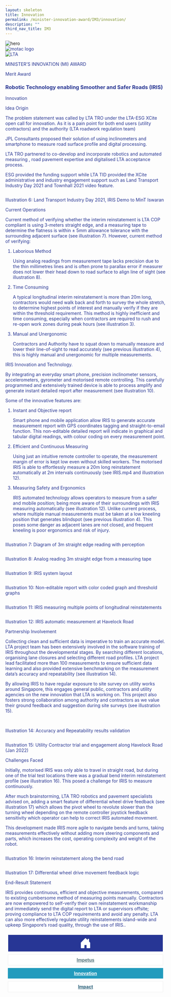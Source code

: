 ```yaml
---
layout: skeleton
title: Innovation
permalink: /minister-innovation-award/IM3/innovation/
description: ""
third_nav_title: IM3
---
```

<style type="text/css">
   .text-pri {
     color: #273592;
   }

   .nav-tabs {
     border-bottom: none !important;
     overflow: hidden !important;
   }

   .nav-link {
     margin: 8px !important;
     border-radius: 0px !important;
     font-weight: 700 !important;
     padding: 0.5rem 2.8rem !important;
   }

   .link-home {
     border: 1px solid #eee !important;
     color: #fff !important;
     background: rgb(39, 54, 149) !important;
     display: flex;
     justify-content: center;
     align-items: center;
   }

   .link-project {
     border: 1px solid #eee !important;
     color: rgb(83, 114, 122) !important;
     background-color: #fff !important;
     display: flex;
     justify-content: center;
     align-items: center;
   }

   .link-project.active {
     border: none !important;
     color: #fff !important;
     background: rgb(41, 115, 144) !important;
   }

   .link-solution {
     border: 1px solid #eee !important;
     color: rgb(69, 148, 145) !important;
     background-color: #fff !important;
     display: flex;
     justify-content: center;
     align-items: center;
   }

   .link-solution.active {
     border: none !important;
     color: #fff !important;
     background: rgb(34, 155, 189) !important;
   }

   .link-impact {
     border: 1px solid #eee !important;
     color: rgb(41, 95, 120) !important;
     background-color: #fff !important;
     display: flex;
     justify-content: center;
     align-items: center;
   }

   .link-impact.active {
     border: none !important;
     color: #fff !important;
     background: rgb(10, 91, 142) !important;
   }
 </style>
<img src="/images/hero.png" class="img-fluid"  alt="hero"/>
 <div class="container-fluid py-5 card-bg text-pri my-5">
   <div class="row">
     <div class="col-sm-12 pt-4 pb-3 text-center">
       <img src="/images/Logos/MOTAC_header.png" alt="motac logo" class="img-fluid" />
     </div>
   </div>
   <div class="row border border-4 border-info">
     <div class="col-sm-4 py-3 text-center d-flex flex-column align-items-center justify-content-center">
       <img src="/images/Logos/LTA.png" class="img-fluid" alt="LTA" />
     </div>
     <div class="col-sm-8 py-3 text-center bg-primary d-flex justify-content-center flex-column aligin-items-center">
       <p class="mb-1 text-light font-weight-bold raleway-font"> MINISTER’S INNOVATION (MI) AWARD </p>
       <p class="mb-0 distinguished-award">Merit Award</p>
     </div>
   </div>
   <div class="row">
     <div class="col-12 py-3">
       <h3 class="text-center font-weight-bold"> Robotic Technology enabling Smoother and Safer Roads (IRIS) </h3>
     </div>
     <div class="col-sm-12 text-center py-2 my-2 bg-heading">
       <p class="mb-0 h3 font-weight-bold text-uppercase text-light"> Innovation </p>
     </div>
     <div class="col-sm-12">
       <div class="row py-2">
         <div class="col-sm-8 p-2">
           <p class="font-weight-bold mb-2">Idea Origin</p>
           <p class="mb-2"> The problem statement was called by LTA TRO under the LTA-ESG XCite open call for innovation. As it is a pain point for both end users (utility contractors) and the authority (LTA roadwork regulation team) </p>
           <p class="mb-2"> JPL Consultants proposed their solution of using inclinometers and smartphone to measure road surface profile and digital processing. </p>
           <p class="mb-2"> LTA TRO partnered to co-develop and incorporate robotics and automated measuring , road pavement expertise and digitalised LTA acceptance process. </p>
           <p class="mb-2"> ESG provided the funding support while LTA TID provided the XCite administrative and industry engagement support such as Land Transport Industry Day 2021 and Townhall 2021 video feature. </p>
         </div>
         <div class="col-sm-4 py-2 text-center">
           <img src="/images/MI/IM3/[illustration 6] IRIS Demo to MinT Iswaran.webp" class="img-fluid mb-3" alt="" />
           <p class="mb-3 font-weight-light"> Illustration 6: Land Transport Industry Day 2021, IRIS Demo to MinT Iswaran </p>
         </div>
         <div class="col-sm-8 p-2">
           <p class="font-weight-bold mb-2">Current Operations</p>
           <p class="mb-2"> Current method of verifying whether the interim reinstatement is LTA COP compliant is using 3-meters straight edge, and a measuring tape to determine the flatness is within ± 5mm allowance tolerance with the surrounding adjacent surface (see illustration 7). However, current method of verifying: </p>
           <ol>
             <li>
               <p class="font-weight-bold mb-2">Laborious Method</p>
               <p class="mb-2"> Using analog readings from measurement tape lacks precision due to the thin millimetres lines and is often prone to parallax error if measurer does not lower their head down to road surface to align line of sight (see illustration 8). </p>
             </li>
             <li>
               <p class="font-weight-bold mb-2">Time Consuming</p>
               <p class="mb-2"> A typical longitudinal interim reinstatement is more than 20m long, contractors would need walk back and forth to survey the whole stretch, to determine highest points of interest and manually verify if they are within the threshold requirement. This method is highly inefficient and time consuming, especially when contractors are required to rush and re-open work zones during peak hours (see illustration 3). </p>
             </li>
             <li>
               <p class="font-weight-bold mb-2">Manual and Unergonomic</p>
               <p class="mb-2"> Contractors and Authority have to squat down to manually measure and lower their line-of-sight to read accurately (see previous illustration 4), this is highly manual and unergonomic for multiple measurements. </p>
             </li>
           </ol>
           <p class="font-weight-bold mb-2"> IRIS Innovation and Technology. </p>
           <p class="mb-2"> By integrating an everyday smart phone, precision inclinometer sensors, accelerometers, gyrometer and motorised remote controlling. This carefully programmed and extensively trained device is able to process amplify and generate instant detailed report after measurement (see illustration 10). </p>
           <p class="mb-2">Some of the innovative features are:</p>
           <ol>
             <li>
               <p class="font-weight-bold mb-2"> Instant and Objective report </p>
               <p class="mb-2"> Smart phone and mobile application allow IRIS to generate accurate measurement report with GPS coordinates tagging and straight-to-email function. This non-editable detailed report will indicate in graphical and tabular digital readings, with colour coding on every measurement point. </p>
             </li>
             <li>
               <p class="font-weight-bold mb-2"> Efficient and Continuous Measuring </p>
               <p class="mb-2"> Using just an intuitive remote controller to operate, the measurement margin of error is kept low even without skilled workers. The motorised IRIS is able to effortlessly measure a 20m long reinstatement automatically at 2m intervals continuously (see IRIS.mp4 and illustration 12). </p>
             </li>
             <li>
               <p class="font-weight-bold mb-2"> Measuring Safety and Ergonomics </p>
               <p class="mb-2"> IRIS automated technology allows operators to measure from a safer and mobile position; being more aware of their surroundings with IRIS measuring automatically (see illustration 12). Unlike current process, where multiple manual measurements must be taken at a low kneeling position that generates blindspot (see previous illustration 4). This poses some danger as adjacent lanes are not closed, and frequent kneeling is poor ergonomics and risk of injury. </p>
             </li>
           </ol>
         </div>
         <div class="col-sm-4 py-2 text-center">
           <img src="/images/MI/IM3/[illustration 7] Diagram of 3m straight edge reading.png" class="img-fluid mb-3" alt="" />
           <p class="mb-3 font-weight-light"> Illustration 7: Diagram of 3m straight edge reading with perception </p>
           <img src="/images/MI/IM3/[illustration 8] Analog reading of 3m straight edge.jpg" class="img-fluid mb-3" alt="" />
           <p class="mb-3 font-weight-light"> Illustration 8: Analog reading 3m straight edge from a measuring tape </p>
           <img src="/images/MI/IM3/[illustration 9] IRIS system layout.png" class="img-fluid mb-3" alt="" />
           <p class="mb-3 font-weight-light"> Illustration 9: IRIS system layout </p>
           <img src="/images/MI/IM3/[illustration 10] Non-editable report.PNG" class="img-fluid mb-3" alt="" />
           <p class="mb-3 font-weight-light"> Illustration 10: Non-editable report with color coded graph and threshold graphs </p>
           <img src="/images/MI/IM3/[illustration 11] IRIS measuring multiple points.png" class="img-fluid mb-3" alt="" />
           <p class="mb-3 font-weight-light"> Illustration 11: IRIS measuring multiple points of longitudinal reinstatements </p>
           <img src="/images/MI/IM3/[Illustration 12] IRIS measurement at Havelock Road.PNG" class="img-fluid mb-3" alt="" />
           <p class="mb-3 font-weight-light"> Illustration 12: IRIS automatic measurement at Havelock Road </p>
         </div>
         <div class="col-sm-8 p-2">
           <p class="font-weight-bold mb-2">Partnership Involvement</p>
           <p class="mb-2"> Collecting clean and sufficient data is imperative to train an accurate model. LTA project team has been extensively involved in the software training of IRIS throughout the developmental stages. By searching different locations, organising lane closures and selecting different road profiles. LTA project lead facilitated more than 100 measurements to ensure sufficient data learning and also provided extensive benchmarking on the measurement data’s accuracy and repeatability (see illustration 14). </p>
           <p class="mb-2"> By allowing IRIS to have regular exposure to site survey on utility works around Singapore, this engages general public, contractors and utility agencies on the new innovation that LTA is working on. This project also fosters strong collaboration among authority and contractors as we value their ground feedback and suggestion during site surveys (see illustration 15). </p>
         </div>
         <div class="col-sm-4 py-2 text-center">
           <img src="/images/MI/IM3/il-13.png" class="img-fluid mb-3" alt="" />
           <img src="/images/MI/IM3/[illustration 14] Accurate and Repeatability.png" class="img-fluid mb-3" alt="" />
           <p class="mb-3 font-weight-light"> Illustration 14: Accuracy and Repeatability results validation </p>
           <img src="/images/MI/IM3/[illustration 15] Utility Contractor trial and engagement.jpg" class="img-fluid mb-3" alt="" />
           <p class="mb-3 font-weight-light"> Illustration 15: Utility Contractor trial and engagement along Havelock Road (Jan 2022) </p>
         </div>
         <div class="col-sm-8 p-2">
           <p class="font-weight-bold mb-2">Challenges Faced</p>
           <p class="mb-2"> Initially, motorised IRIS was only able to travel in straight road, but during one of the trial test locations there was a gradual bend interim reinstatement profile (see illustration 16). This posed a challenge for IRIS to measure continuously. </p>
           <p class="mb-2"> After much brainstorming, LTA TRO robotics and pavement specialists advised on, adding a smart feature of differential wheel drive feedback (see illustration 17) which allows the pivot wheel to revolute slower than the turning wheel depending on the remote controller joystick feedback sensitivity which operator can help to correct IRIS automated movement. </p>
           <p class="mb-2"> This development made IRIS more agile to navigate bends and turns, taking measurements effectively without adding more steering components and parts, which increases the cost, operating complexity and weight of the robot. </p>
         </div>
         <div class="col-sm-4 py-2 text-center">
           <img src="/images/MI/IM3/[Illustration 16] Interim reinstatement along the bend road.jpg" class="img-fluid mb-3" alt="" />
           <p class="mb-3 font-weight-light"> Illustration 16: Interim reinstatement along the bend road </p>
           <img src="/images/MI/IM3/[Illustration 17] Differential wheel drive movement logic.png" class="img-fluid mb-3" alt="" />
           <p class="mb-3 font-weight-light"> Illustration 17: Differential wheel drive movement feedback logic </p>
         </div>
       </div>
     </div>
   </div>
   <div class="row">
     <div class="col-sm-12 text-center py-2 my-2 bg-heading">
       <p class="mb-0 h3 font-weight-bold text-uppercase text-light"> End-Result Statement </p>
     </div>
     <div class="col-sm-12 py-2">
       <p class="mb-0 font-weight-bold text-pri"> IRIS provides continuous, efficient and objective measurements, compared to existing cumbersome method of measuring points manually. Contractors are now empowered to self-verify their own reinstatement workmanship and immediately send the digital report to LTA or supervisors offsite; proving compliance to LTA COP requirements and avoid any penalty. LTA can also more effectively regulate utility reinstatements island-wide and upkeep Singapore’s road quality, through the use of IRIS.. </p>
     </div>
   </div>
   <nav>
     <div class="nav nav-tabs nav-fill" id="nav-tab" role="tablist">
       <a class="nav-link text-uppercase link-home text-decoration-none" id="nav-home-tab" href="/minister-innovation-award/IM3/home/">
         <svg xmlns="http://www.w3.org/2000/svg" width="36" height="36" fill="currentColor" class="bi bi-house-door-fill" viewBox="0 0 16 16">
           <path d="M6.5 14.5v-3.505c0-.245.25-.495.5-.495h2c.25 0 .5.25.5.5v3.5a.5.5 0 0 0 .5.5h4a.5.5 0 0 0 .5-.5v-7a.5.5 0 0 0-.146-.354L13 5.793V2.5a.5.5 0 0 0-.5-.5h-1a.5.5 0 0 0-.5.5v1.293L8.354 1.146a.5.5 0 0 0-.708 0l-6 6A.5.5 0 0 0 1.5 7.5v7a.5.5 0 0 0 .5.5h4a.5.5 0 0 0 .5-.5Z" />
         </svg>
       </a>
       <a class="nav-link link-project text-decoration-none" id="nav-project-tab" href="/minister-innovation-award/IM3/impetus/"> Impetus </a>
       <a class="nav-link active link-solution text-decoration-none" id="nav-solution-tab" href="/minister-innovation-award/IM3/innovation/"> Innovation</a>
       <a class="nav-link link-impact text-decoration-none" id="nav-impact-tab" href="/minister-innovation-award/IM3/impact/"> Impact</a>
     </div>
   </nav>
 </div>